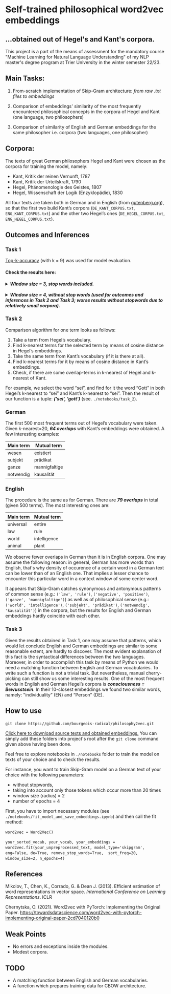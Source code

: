# Self-trained philosophical word2vec embeddings

## ...obtained out of Hegel's and Kant's corpora.

This project is a part of the means of assessment for the mandatory course 
"Machine Learning for Natural Language Understanding" of my NLP master's degree
program at Trier University in the winter semester 22/23. 

## Main Tasks:
1. From-scratch implementation of Skip-Gram architecture: *from raw .txt files to embeddings*

2. Comparison of embeddings' similarity of the most frequently encountered
philosophical concepts in the corpora of Hegel and Kant (one language, two
philosophers)

3. Comparison of similarity of English and German embeddings for the same
philosopher i.e. corpora (two languages, one philosopher)

## Corpora:
The texts of great German philosophers Hegel and Kant were chosen as the
corpora for training the model, namely:

* Kant, Kritik der reinen Vernunft, 1787
* Kant, Kritik der Urteilskraft, 1790
* Hegel, Phänomenologie des Geistes, 1807
* Hegel, Wissenschaft der Logik (Enzyklopädie), 1830

All four texts are taken both in 
German and in English (from [gutenberg.org](https://www.gutenberg.org/)), so that the first two build Kant’s 
corpora (`DE_KANT_CORPUS.txt`, `ENG_KANT_CORPUS.txt`) and the other two Hegel’s ones 
(`DE_HEGEL_CORPUS.txt`, `ENG_HEGEL_CORPUS.txt`).

## Outcomes and Inferences

### Task 1
[Top-k-accuracy](https://pytorch.org/docs/stable/generated/torch.topk.html) (with k = 9) was used for model evaluation.

#### Check the results here:
<details>
  <summary><b><i>Window size = 3, stop words included.</i></b></summary> <br/>
    <details><summary>Hegel. English corpora.</summary>  
        <p>
            <img src="plots_and_results/ws_3/hegel_eng_ws_3.png">
            <i>X-axis: epochs. Y-axis: loss. </i> <br/> <br/>
            <code>
                The number of tokens with stop words is: 362327 <br/>
                model_type: skipgram <br/> 
                n_epochs: 3 <br/><br/>
                learning process: <br/>
                epoch #0   : 5.31799 <br/>
                epoch #1   : 5.27113 <br/>
                epoch #2   : 5.27104 <br/><br/>
                top_k_accuracy: 38.1010 % <br/>
            </code>
        </p>
    </details>
    <br/>
    <details><summary>Hegel. German corpora.</summary>
        <p>
            <img src="plots_and_results/ws_3/hegel_de_ws_3.png">
            <i>X-axis: epochs. Y-axis: loss.</i> <br/> <br/>
            <code>            
                The number of tokens with stop words is: 467522 <br/>        
                model_type: skipgram <br/>
                n_epochs: 3 <br/><br/>            
                learning process:            
                epoch #0   : 5.65144 <br/>
                epoch #1   : 5.61443 <br/>
                epoch #2   : 5.61461 <br/> <br/>       
                top_k_accuracy: 31.6584 % <br/>
            </code>
        </p>
    </details>
    <br/>
    <details><summary>Kant. English corpora.</summary>
        <p>
            <img src="plots_and_results/ws_3/kant_eng_ws_3.png">
            <i>X-axis: epochs. Y-axis: loss.</i> <br/> <br/>
            <code>
                The number of tokens with stop words is: 315827<br/>
                model_type: skipgram<br/>
                n_epochs: 3<br/><br/>
                learning process:<br/>
                epoch #0   : 5.36279<br/>
                epoch #1   : 5.31585<br/>
                epoch #2   : 5.31617<br/><br/>
                top_k_accuracy: 34.6409 %<br/>
            </code>
        </p>
    </details>
    <br/>
    <details><summary>Kant. German corpora.</summary>
        <p>
            <img src="plots_and_results/ws_3/kant_de_ws_3.png">
            <i>X-axis: epochs. Y-axis: loss.</i> <br/> <br/>
            <code>
                The number of tokens with stop words is: 298261<br/>
                model_type: skipgram<br/>
                n_epochs: 3<br/><br/>
                learning process: <br/>
                epoch #0   : 5.74098<br/>
                epoch #1   : 5.68213<br/>
                epoch #2   : 5.68369<br/><br/>
                top_k_accuracy: 28.5318 %<br/>
            </code>
        </p>
    </details>
    <br/>
</details>
<br/>

<details>
    <summary><b><i>Window size = 4, without stop words (used for outcomes and inferences in Task 2 and Task 3; 
                    worse results without stopwords due to relatively small corpora).</i></b></summary><br/>
    <details><summary>Hegel. English corpora.</summary>  
        <p>
            <img src="plots_and_results/ws_4/hegel_eng_ws_4.png">
            <i>X-axis: epochs. Y-axis: loss. </i> <br/> <br/>
            <code>                
                The number of tokens without stop words is: 162465 <br/>
                model_type: skipgram <br/>
                n_epochs: 3 <br/><br/>              
                learning process: <br/>                
                epoch #0   : 5.90114 <br/>
                epoch #1   : 5.81368 <br/>
                epoch #2   : 5.81743 <br/><br/>                
                top_k_accuracy: 25.2885 % <br/>
            </code>
        </p>
    </details>
    <br/>
    <details><summary>Hegel. German corpora.</summary>
        <p>
            <img src="plots_and_results/ws_4/hegel_de_ws_4.png">
            <i>X-axis: epochs. Y-axis: loss.</i> <br/> <br/>
            <code>            
                The number of tokens without stop words is: 197889 <br/>                
                model_type: skipgram <br/>
                n_epochs: 3 <br/><br/>               
                learning process: <br/>               
                epoch #0   : 6.06156 <br/>
                epoch #1   : 5.97466 <br/>
                epoch #2   : 5.97703 <br/><br/>
                top_k_accuracy: 24.8394 %<br/>
            </code>
        </p>
    </details>
    <br/>
    <details><summary>Kant. English corpora.</summary>
        <p>
            <img src="plots_and_results/ws_4/kant_eng_ws_4.png">
            <i>X-axis: epochs. Y-axis: loss.</i> <br/> <br/>
            <code>
                The number of tokens without stop words is: 149318 <br/>                
                model_type: skipgram <br/>
                n_epochs: 3 <br/><br/>           
                learning process: <br/>             
                epoch #0   : 5.92340 <br/>
                epoch #1   : 5.84349 <br/>
                epoch #2   : 5.84634  <br/><br/>              
                top_k_accuracy: 22.7848 %<br/>
            </code>
        </p>
    </details>
    <br/>
    <details><summary>Kant. German corpora.</summary>
        <p>
            <img src="plots_and_results/ws_4/kant_de_ws_4.png">
            <i>X-axis: epochs. Y-axis: loss.</i> <br/> <br/>
            <code>
                The number of tokens without stop words is: 140509 <br/>               
                model_type: skipgram <br/>
                n_epochs: 3 <br/><br/>            
                learning process: <br/>              
                epoch #0   : 5.74606 <br/>
                epoch #1   : 5.61755 <br/>
                epoch #2   : 5.62053 <br/> <br/>          
                top_k_accuracy: 30.7310 %<br/>
            </code>
        </p>
    </details>
</details>

### Task 2
Comparison algorithm for one term looks as follows:
1. Take a term from Hegel’s vocabulary.
2. Find k-nearest terms for the selected term by means of cosine distance in
Hegel’s embeddings.
3. Take the same term from Kant’s vocabulary (if it is there at all).
4. Find k-nearest terms for it by means of cosine distance in Kant’s
embeddings.
5. Check, if there are some overlap-terms in k-nearest of Hegel and k-
nearest of Kant.

For example, we select the word “sei”, and find for it the word “Gott” in both Hegel’s
k-nearest to “sei” and Kant’s k-nearest to “sei”. Then the result of our function is a
tuple: ___(&#39;sei&#39;, &#39;gott&#39;)___ (see. `./notebooks/task_2`).

### German
The first 500 most frequent terms out of Hegel’s vocabulary were taken.
Given k-nearest=20, ___64 overlaps___ with Kant’s embeddings were obtained. A few interesting examples:

| Main term | Mutual term |
|-----------|----------|
| wesen     | existiert |
| subjekt   | prädikat |
| ganze     | mannigfaltige |
| notwendig    | kausalität |

### English
The procedure is the same as for German. There are ___79 overlaps___ in total (given 500 terms). The most
interesting ones are:

| Main term | Mutual term |
|-----|------|
| universal | entire |
| law | rule |
| world | intelligence |
| animal | plant |


We observe fewer overlaps in German than it is in English corpora. One may assume the following reason: 
in general, German has more words than English, that's why density of occurence of a certain word in a German text can be
lower than of an English one. That implies a lesser chance to encounter this particular word in a context window 
of some center word.

It appears that Skip-Gram catches synonymous and antonymous patterns of common sense (e.g.:
`('law', 'rule')`, `('negative', 'positive')`, `('ganze', 'mannigfaltige')`) 
as well as of philosophical sense (e.g.: `('world', 'intelligence')`, `('subjekt', 'prädikat')`,
`('notwendig', 'kausalität')`) in the corpora, but the results for English and German embeddings hardly coincide with each other.

### Task 3
Given the results obtained in Task 1, one may assume that patterns, which would let conclude English and German 
embeddings are similar to some reasonable extent, are hardly to discover. The most evident explanation 
of this fact is the syntactical differences between the two languages. Moreover, in order to accomplish this task by
means of Python we would need a matching function between English and German
vocabularies. To write such a function is not a trivial task. But nevertheless, manual
cherry-picking can still show us some interesting results. One of the most frequent
words in English and German Hegel’s corpora is ___consciousness = Bewusstsein___. In
their 10-closest embeddings we found two similar words, namely: "individuality” (EN) and
“Person” (DE).

## How to use
`git clone https://github.com/bourgeois-radical/philosophy2vec.git`

[Click here to download source texts and obtained embeddings.](https://drive.google.com/drive/folders/1rWlO5mntEBYmmrJ30BiBFXxYXrCh8FpT?usp=sharing)
You can simply add these folders into project's root after the `git clone` command given above having been done.

Feel free to explore notebooks in `./notebooks` folder to train the model on texts of your choice and to check the results.

For instance, you want to train Skip-Gram model on a German text of your choice with the following parameters:
- without stopwords, 
- taking into account only those tokens which occur more than 20 times
- window size (radius) = 2
- number of epochs = 4

First, you have to import necessary modules (see `./notebooks/fit_model_and_save_embeddings.ipynb`) and then call the fit method:

`word2vec = Word2Vec()`

`your_sorted_vocab, your_vocab, your_embeddings = word2vec.fit(your_unpreprocessed_text, model_type='skipgram',
                                                                                    eng=False, de=True, remove_stop_words=True, 
                                                                                    sort_freq=20, window_size=2, n_epochs=4)`

## References
Mikolov, T., Chen, K., Corrado, G. & Dean J. (2013). Efficient estimation of word representations
in vector space. _International Conference on Learning Representations_. ICLR

Chernytska, O. (2021). Word2vec with PyTorch: Implementing the Original Paper.
https://towardsdatascience.com/word2vec-with-pytorch-implementing-original-paper-2cd7040120b0

## Weak Points
* No errors and exceptions inside the modules.
* Modest corpora. 

## TODO
* A matching function between English and German vocabularies.
* A function which prepares training data for CBOW architecture.